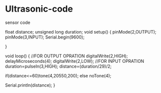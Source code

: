 # Ultrasonic-code
sensor code

float distance;
unsigned long duration;
void setup()
{
pinMode(2,OUTPUT);
  pinMode(3,INPUT);
  Serial.begin(9600);
  
}

void loop()
{
  //FOR OUTPUT OPRATION
digitalWrite(2,HIGH);
  delayMicroseconds(4);
  digitalWrite(2,LOW);
  //FOR INPUT OPRATION
  duration=pulseIn(3,HIGH);
  distance=(duration/29)/2;
  
  if(distance<=60)tone(4,20550,200);
  else noTone(4);
  
  Serial.println(distance);
}
